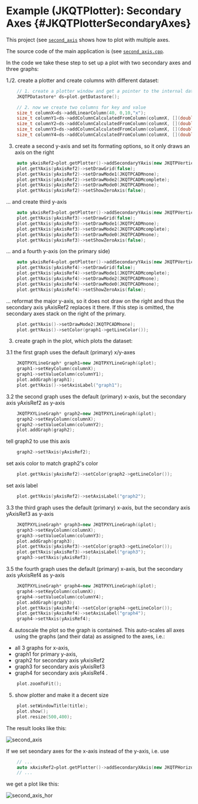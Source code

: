 # Example (JKQTPlotter): Secondary Axes {#JKQTPlotterSecondaryAxes}

This project (see [`second_axis`](https://github.com/jkriege2/JKQtPlotter/tree/master/examples/second_axis) shows how to plot with multiple axes.

The source code of the main application is (see [`second_axis.cpp`](https://github.com/jkriege2/JKQtPlotter/tree/master/examples/second_axis/second_axis.cpp).

In the code we take these step to set up a plot with two secondary axes and three graphs:


1./2. create a plotter and create columns with different dataset:

```.cpp
    // 1. create a plotter window and get a pointer to the internal datastore (for convenience)
    JKQTPDatastore* ds=plot.getDatastore();

    // 2. now we create two columns for key and value
    size_t columnX=ds->addLinearColumn(40, 0,10,"x");
    size_t columnY1=ds->addColumnCalculatedFromColumn(columnX, [](double x) { return x; }, "y1");
    size_t columnY2=ds->addColumnCalculatedFromColumn(columnX, [](double x) { return cos(x); }, "y2");
    size_t columnY3=ds->addColumnCalculatedFromColumn(columnX, [](double x) { return x*x; }, "y3");
    size_t columnY4=ds->addColumnCalculatedFromColumn(columnX, [](double x) { return sqrt(x); }, "y3");
```

3. create a second y-axis and set its formating options, so it only draws an axis on the right

```.cpp
    auto yAxisRef2=plot.getPlotter()->addSecondaryYAxis(new JKQTPVerticalAxis(plot.getPlotter(), JKQTPPrimaryAxis));
    plot.getYAxis(yAxisRef2)->setDrawGrid(false);
    plot.getYAxis(yAxisRef2)->setDrawMode1(JKQTPCADMnone);
    plot.getYAxis(yAxisRef2)->setDrawMode2(JKQTPCADMcomplete);
    plot.getYAxis(yAxisRef2)->setDrawMode0(JKQTPCADMnone);
    plot.getYAxis(yAxisRef2)->setShowZeroAxis(false);
```

... and create third y-axis 

```.cpp
    auto yAxisRef3=plot.getPlotter()->addSecondaryYAxis(new JKQTPVerticalAxis(plot.getPlotter(), JKQTPPrimaryAxis));
    plot.getYAxis(yAxisRef3)->setDrawGrid(false);
    plot.getYAxis(yAxisRef3)->setDrawMode1(JKQTPCADMnone);
    plot.getYAxis(yAxisRef3)->setDrawMode2(JKQTPCADMcomplete);
    plot.getYAxis(yAxisRef3)->setDrawMode0(JKQTPCADMnone);
    plot.getYAxis(yAxisRef3)->setShowZeroAxis(false);
```

... and a fourth y-axis (on the primary side)

```.cpp
    auto yAxisRef4=plot.getPlotter()->addSecondaryYAxis(new JKQTPVerticalAxis(plot.getPlotter(), JKQTPPrimaryAxis));
    plot.getYAxis(yAxisRef4)->setDrawGrid(false);
    plot.getYAxis(yAxisRef4)->setDrawMode1(JKQTPCADMcomplete);
    plot.getYAxis(yAxisRef4)->setDrawMode2(JKQTPCADMnone);
    plot.getYAxis(yAxisRef4)->setDrawMode0(JKQTPCADMnone);
    plot.getYAxis(yAxisRef4)->setShowZeroAxis(false);
```

... reformat the major y-axis, so it does not draw on the right and thus the secondary axis yAxisRef2 replaces it there. If this step is omitted, the secondary axes stack on the right of the primary.

```.cpp
    plot.getYAxis()->setDrawMode2(JKQTPCADMnone);
    plot.getYAxis()->setColor(graph1->getLineColor());
```

3. create graph in the plot, which plots the dataset:

3.1 the first graph uses the default (primary) x/y-axes

```.cpp
    JKQTPXYLineGraph* graph1=new JKQTPXYLineGraph(&plot);
    graph1->setKeyColumn(columnX);
    graph1->setValueColumn(columnY1);
    plot.addGraph(graph1);
    plot.getYAxis()->setAxisLabel("graph1");
```

3.2 the second graph uses the default (primary) x-axis, but the secondary axis yAxisRef2 as y-axis

```.cpp
    JKQTPXYLineGraph* graph2=new JKQTPXYLineGraph(&plot);
    graph2->setKeyColumn(columnX);
    graph2->setValueColumn(columnY2);
    plot.addGraph(graph2);
```

tell graph2 to use this axis

```.cpp
    graph2->setYAxis(yAxisRef2);
```

set axis color to match graph2's color

```.cpp
    plot.getYAxis(yAxisRef2)->setColor(graph2->getLineColor());
```

set axis label

```.cpp
    plot.getYAxis(yAxisRef2)->setAxisLabel("graph2");
```

3.3 the third graph uses the default (primary) x-axis, but the secondary axis yAxisRef3 as y-axis

```.cpp
    JKQTPXYLineGraph* graph3=new JKQTPXYLineGraph(&plot);
    graph3->setKeyColumn(columnX);
    graph3->setValueColumn(columnY3);
    plot.addGraph(graph3);
    plot.getYAxis(yAxisRef3)->setColor(graph3->getLineColor());
    plot.getYAxis(yAxisRef3)->setAxisLabel("graph3");
    graph3->setYAxis(yAxisRef3);
```

3.5 the fourth graph uses the default (primary) x-axis, but the secondary axis yAxisRef4 as y-axis

```.cpp
    JKQTPXYLineGraph* graph4=new JKQTPXYLineGraph(&plot);
    graph4->setKeyColumn(columnX);
    graph4->setValueColumn(columnY4);
    plot.addGraph(graph3);
    plot.getYAxis(yAxisRef4)->setColor(graph4->getLineColor());
    plot.getYAxis(yAxisRef4)->setAxisLabel("graph4");
    graph4->setYAxis(yAxisRef4);
```

4. autoscale the plot so the graph is contained. This auto-scales all axes using the graphs (and their data) as assigned to the axes, i.e.:
  - all 3 graphs for x-axis, 
  - graph1 for primary y-axis, 
  - graph2 for secondary axis yAxisRef2
  - graph3 for secondary axis yAxisRef3
  - graph4 for secondary axis yAxisRef4
.

```.cpp
    plot.zoomToFit();
```

5. show plotter and make it a decent size

```.cpp
    plot.setWindowTitle(title);
    plot.show();
    plot.resize(500,400);
```


The result looks like this:

![second_axis](https://raw.githubusercontent.com/jkriege2/JKQtPlotter/master/screenshots/second_axis.png)

If we set seondary axes for the x-axis instead of the y-axis, i.e. use 
```.cpp
    // ...
    auto xAxisRef2=plot.getPlotter()->addSecondaryXAxis(new JKQTPHorizontalAxis(plot.getPlotter(), JKQTPPrimaryAxis));
    // ...
```
we get a plot like this:

![second_axis_hor](https://raw.githubusercontent.com/jkriege2/JKQtPlotter/master/screenshots/second_axis_hor.png)

